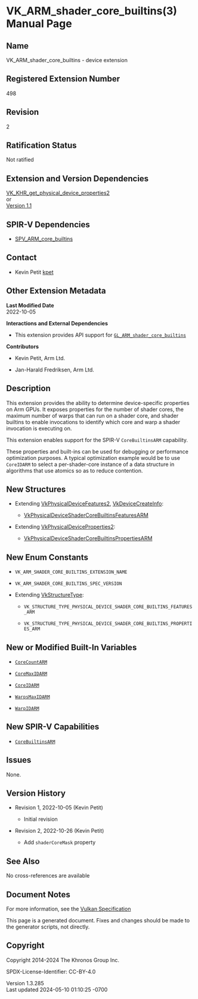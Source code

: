 # VK_ARM_shader_core_builtins(3) Manual Page

## Name

VK_ARM_shader_core_builtins - device extension



## <a href="#_registered_extension_number" class="anchor"></a>Registered Extension Number

498

## <a href="#_revision" class="anchor"></a>Revision

2

## <a href="#_ratification_status" class="anchor"></a>Ratification Status

Not ratified

## <a href="#_extension_and_version_dependencies" class="anchor"></a>Extension and Version Dependencies

[VK_KHR_get_physical_device_properties2](https://registry.khronos.org/vulkan/specs/1.3-extensions/man/html/VK_KHR_get_physical_device_properties2.html)  
or  
[Version 1.1](#versions-1.1)  

## <a href="#_spir_v_dependencies" class="anchor"></a>SPIR-V Dependencies

- [SPV_ARM_core_builtins](https://htmlpreview.github.io/?https://github.com/KhronosGroup/SPIRV-Registry/blob/main/extensions/ARM/SPV_ARM_core_builtins.html)

## <a href="#_contact" class="anchor"></a>Contact

- Kevin Petit <a
  href="https://github.com/KhronosGroup/Vulkan-Docs/issues/new?body=%5BVK_ARM_shader_core_builtins%5D%20@kpet%0A*Here%20describe%20the%20issue%20or%20question%20you%20have%20about%20the%20VK_ARM_shader_core_builtins%20extension*"
  target="_blank" rel="nofollow noopener"><em></em>kpet</a>

## <a href="#_other_extension_metadata" class="anchor"></a>Other Extension Metadata

**Last Modified Date**  
2022-10-05

**Interactions and External Dependencies**  
- This extension provides API support for
  [`GL_ARM_shader_core_builtins`](https://github.com/KhronosGroup/GLSL/blob/main/extensions/arm/GLSL_ARM_shader_core_builtins.txt)

**Contributors**  
- Kevin Petit, Arm Ltd.

- Jan-Harald Fredriksen, Arm Ltd.

## <a href="#_description" class="anchor"></a>Description

This extension provides the ability to determine device-specific
properties on Arm GPUs. It exposes properties for the number of shader
cores, the maximum number of warps that can run on a shader core, and
shader builtins to enable invocations to identify which core and warp a
shader invocation is executing on.

This extension enables support for the SPIR-V `CoreBuiltinsARM`
capability.

These properties and built-ins can be used for debugging or performance
optimization purposes. A typical optimization example would be to use
`CoreIDARM` to select a per-shader-core instance of a data structure in
algorithms that use atomics so as to reduce contention.

## <a href="#_new_structures" class="anchor"></a>New Structures

- Extending [VkPhysicalDeviceFeatures2](https://registry.khronos.org/vulkan/specs/1.3-extensions/man/html/VkPhysicalDeviceFeatures2.html),
  [VkDeviceCreateInfo](https://registry.khronos.org/vulkan/specs/1.3-extensions/man/html/VkDeviceCreateInfo.html):

  - [VkPhysicalDeviceShaderCoreBuiltinsFeaturesARM](https://registry.khronos.org/vulkan/specs/1.3-extensions/man/html/VkPhysicalDeviceShaderCoreBuiltinsFeaturesARM.html)

- Extending
  [VkPhysicalDeviceProperties2](https://registry.khronos.org/vulkan/specs/1.3-extensions/man/html/VkPhysicalDeviceProperties2.html):

  - [VkPhysicalDeviceShaderCoreBuiltinsPropertiesARM](https://registry.khronos.org/vulkan/specs/1.3-extensions/man/html/VkPhysicalDeviceShaderCoreBuiltinsPropertiesARM.html)

## <a href="#_new_enum_constants" class="anchor"></a>New Enum Constants

- `VK_ARM_SHADER_CORE_BUILTINS_EXTENSION_NAME`

- `VK_ARM_SHADER_CORE_BUILTINS_SPEC_VERSION`

- Extending [VkStructureType](https://registry.khronos.org/vulkan/specs/1.3-extensions/man/html/VkStructureType.html):

  - `VK_STRUCTURE_TYPE_PHYSICAL_DEVICE_SHADER_CORE_BUILTINS_FEATURES_ARM`

  - `VK_STRUCTURE_TYPE_PHYSICAL_DEVICE_SHADER_CORE_BUILTINS_PROPERTIES_ARM`

## <a href="#_new_or_modified_built_in_variables" class="anchor"></a>New or Modified Built-In Variables

- <a
  href="https://registry.khronos.org/vulkan/specs/1.3-extensions/html/vkspec.html#interfaces-builtin-variables-corecountarm"
  target="_blank" rel="noopener"><code>CoreCountARM</code></a>

- <a
  href="https://registry.khronos.org/vulkan/specs/1.3-extensions/html/vkspec.html#interfaces-builtin-variables-coremaxidarm"
  target="_blank" rel="noopener"><code>CoreMaxIDARM</code></a>

- <a
  href="https://registry.khronos.org/vulkan/specs/1.3-extensions/html/vkspec.html#interfaces-builtin-variables-coreidarm"
  target="_blank" rel="noopener"><code>CoreIDARM</code></a>

- <a
  href="https://registry.khronos.org/vulkan/specs/1.3-extensions/html/vkspec.html#interfaces-builtin-variables-warpmaxidarm"
  target="_blank" rel="noopener"><code>WarpsMaxIDARM</code></a>

- <a
  href="https://registry.khronos.org/vulkan/specs/1.3-extensions/html/vkspec.html#interfaces-builtin-variables-warpidarm"
  target="_blank" rel="noopener"><code>WarpIDARM</code></a>

## <a href="#_new_spir_v_capabilities" class="anchor"></a>New SPIR-V Capabilities

- <a
  href="https://registry.khronos.org/vulkan/specs/1.3-extensions/html/vkspec.html#spirvenv-capabilities-table-CoreBuiltinsARM"
  target="_blank" rel="noopener"><code>CoreBuiltinsARM</code></a>

## <a href="#_issues" class="anchor"></a>Issues

None.

## <a href="#_version_history" class="anchor"></a>Version History

- Revision 1, 2022-10-05 (Kevin Petit)

  - Initial revision

- Revision 2, 2022-10-26 (Kevin Petit)

  - Add `shaderCoreMask` property

## <a href="#_see_also" class="anchor"></a>See Also

No cross-references are available

## <a href="#_document_notes" class="anchor"></a>Document Notes

For more information, see the <a
href="https://registry.khronos.org/vulkan/specs/1.3-extensions/html/vkspec.html#VK_ARM_shader_core_builtins"
target="_blank" rel="noopener">Vulkan Specification</a>

This page is a generated document. Fixes and changes should be made to
the generator scripts, not directly.

## <a href="#_copyright" class="anchor"></a>Copyright

Copyright 2014-2024 The Khronos Group Inc.

SPDX-License-Identifier: CC-BY-4.0

Version 1.3.285  
Last updated 2024-05-10 01:10:25 -0700
